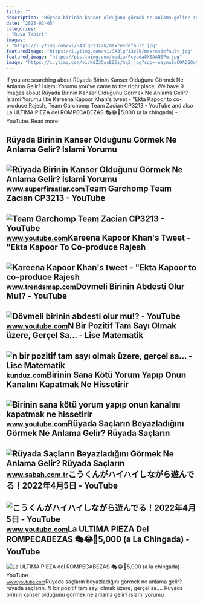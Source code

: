 ```yaml
---
title: ""
description: "Rüyada birinin kanser olduğunu görmek ne anlama gelir? i̇slami yorumu"
date: "2023-02-05"
categories:
- "Ruya Tabiri"
images:
- "https://i.ytimg.com/vi/SA3lgP13z7k/maxresdefault.jpg"
featuredImage: "https://i.ytimg.com/vi/SA3lgP13z7k/maxresdefault.jpg"
featured_image: "https://pbs.twimg.com/media/Fcyada8X0AANSFu.jpg"
image: "https://i.ytimg.com/vi/KdZ3OosEZ6s/hq2.jpg?sqp=-oaymwEoCOADEOgC8quKqQMcGADwAQH4Ad4EgAK4CIoCDAgAEAEYZSBMKGMwDw==&amp;rs=AOn4CLCfzFvJaPoNerKMbSKycXF-fCyaDA"
---
```


If you are searching about Rüyada Birinin Kanser Olduğunu Görmek Ne Anlama Gelir? İslami Yorumu you've came to the right place. We have 9 Images about Rüyada Birinin Kanser Olduğunu Görmek Ne Anlama Gelir? İslami Yorumu like Kareena Kapoor Khan's tweet - "Ekta Kapoor to co-produce Rajesh, Team Garchomp Team Zacian CP3213 - YouTube and also La ULTIMA PIEZA del ROMPECABEZAS 🎭😂🧘5,000 (a la chingada) - YouTube. Read more:

Rüyada Birinin Kanser Olduğunu Görmek Ne Anlama Gelir? İslami Yorumu
--------------------------------------------------------------------

 ![Rüyada Birinin Kanser Olduğunu Görmek Ne Anlama Gelir? İslami Yorumu](https://www.superfirsatlar.com/wp-content/uploads/2020/10/ruyada-birinin-kanser-oldugunu-gormek-ne-anlama-gelir-islami-yorumu.jpg) <small>www.superfirsatlar.com</small>Team Garchomp Team Zacian CP3213 - YouTube
------------------------------------------

 ![Team Garchomp Team Zacian CP3213 - YouTube](https://i.ytimg.com/vi/HYLCwcE-Dgc/maxres2.jpg?sqp=-oaymwEoCIAKENAF8quKqQMcGADwAQH4AYwCgALgA4oCDAgAEAEYRSBHKGUwDw==&rs=AOn4CLC_ulBvmvqa2cf2uT56Qfk3FCYaDA) <small>www.youtube.com</small>Kareena Kapoor Khan's Tweet - "Ekta Kapoor To Co-produce Rajesh
---------------------------------------------------------------

 ![Kareena Kapoor Khan's tweet - "Ekta Kapoor to co-produce Rajesh](https://pbs.twimg.com/media/Fcyada8X0AANSFu.jpg) <small>www.trendsmap.com</small>Dövmeli Birinin Abdesti Olur Mu⁉️ - YouTube
-------------------------------------------

 ![Dövmeli birinin abdesti olur mu⁉️ - YouTube](https://i.ytimg.com/vi/fo4TvBhnyPs/maxresdefault.jpg?sqp=-oaymwEoCIAKENAF8quKqQMcGADwAQH4Ac4FgAKACooCDAgAEAEYTCBUKGUwDw==&rs=AOn4CLCVGJ6Vkom2v9Xd0V-SA6PlsQrnJg) <small>www.youtube.com</small>N Bir Pozitif Tam Sayı Olmak üzere, Gerçel Sa... - Lise Matematik
-----------------------------------------------------------------

 ![n bir pozitif tam sayı olmak üzere, gerçel sa... - Lise Matematik](https://media.kunduz.com/media/question/seo/raw/20220417151530680383-4496409_32CGkiYFX.jpg?h=512) <small>kunduz.com</small>Birinin Sana Kötü Yorum Yapıp Onun Kanalını Kapatmak Ne Hissetirir
------------------------------------------------------------------

 ![Birinin sana kötü yorum yapıp onun kanalını kapatmak ne hissetirir](https://i.ytimg.com/vi/SA3lgP13z7k/maxresdefault.jpg) <small>www.youtube.com</small>Rüyada Saçların Beyazladığını Görmek Ne Anlama Gelir? Rüyada Saçların
---------------------------------------------------------------------

 ![Rüyada Saçların Beyazladığını Görmek Ne Anlama Gelir? Rüyada Saçların](https://iasbh.tmgrup.com.tr/5f6ba1/650/344/0/0/724/380?u=https://isbh.tmgrup.com.tr/sbh/2022/06/21/ruyada-saclarin-beyazladigini-gormek-ne-anlama-gelir-ruyada-saclarin-beyazladigini-gormenin-anlami-1655810018696.jpg) <small>www.sabah.com.tr</small>こうくんがハイハイしながら遊んでる！2022年4月5日 - YouTube
-------------------------------------

 ![こうくんがハイハイしながら遊んでる！2022年4月5日 - YouTube](https://i.ytimg.com/vi/H2fAEMesIjo/maxresdefault.jpg?sqp=-oaymwEmCIAKENAF8quKqQMa8AEB-AH-CYAC0AWKAgwIABABGGUgXyhTMA8=&rs=AOn4CLCJYSghky0o-ilndxvg6fCYAda1ug) <small>www.youtube.com</small>La ULTIMA PIEZA Del ROMPECABEZAS 🎭😂🧘5,000 (a La Chingada) - YouTube
-------------------------------------------------------------------

 ![La ULTIMA PIEZA del ROMPECABEZAS 🎭😂🧘5,000 (a la chingada) - YouTube](https://i.ytimg.com/vi/KdZ3OosEZ6s/hq2.jpg?sqp=-oaymwEoCOADEOgC8quKqQMcGADwAQH4Ad4EgAK4CIoCDAgAEAEYZSBMKGMwDw==&rs=AOn4CLCfzFvJaPoNerKMbSKycXF-fCyaDA) <small>www.youtube.com</small>Rüyada saçların beyazladığını görmek ne anlama gelir? rüyada saçların. N bir pozitif tam sayı olmak üzere, gerçel sa.... Rüyada birinin kanser olduğunu görmek ne anlama gelir? i̇slami yorumu
